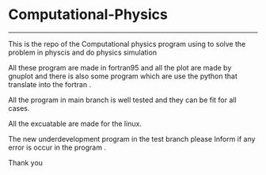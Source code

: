 # Computational-Physics
------
This is the repo of the Computational physics program using to solve the problem in physcis and do physics simulation 

All these program are made in fortran95 and all the plot are made by gnuplot and there is also some program which are 
use the python that translate into the fortran .

All the program in main branch is well tested and they can be fit for all cases.

All the excuatable are made for the linux.

The new underdevelopment program in the test branch 
please Inform if any error is occur in the program .

Thank you 
